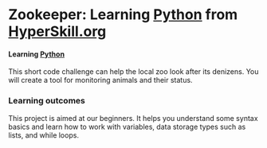 # Zookeeper: Learning [Python] from [HyperSkill.org]
#### Learning [Python]

This short code challenge can help the local zoo look after its denizens. 
You will create a tool for monitoring animals and their status.
### Learning outcomes
This project is aimed at our beginners. 
It helps you understand some syntax basics and learn how to work with variables, data storage types such as lists, and while loops.

[HyperSkill.org]:https://hyperskill.org/
[Python]:https://python.org
